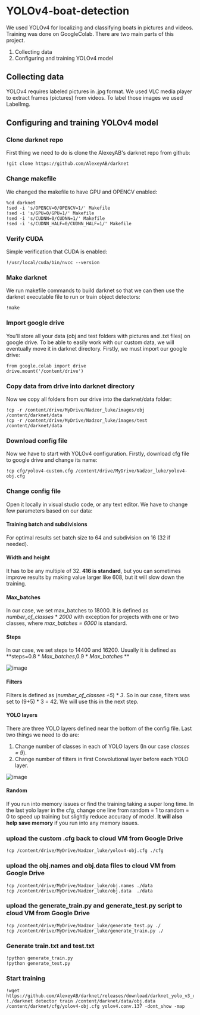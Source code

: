 # YOLOv4-boat-detection
We used YOLOv4 for localizing and classifying boats in pictures and videos. Training was done on GoogleColab. There are two main parts of this project.
1. Collecting data
2. Configuring and training YOLOv4 model  

## Collecting data
YOLOv4 requires labeled pictures in .jpg format. We used VLC media player to extract frames (pictures) from videos. To label those images we used LabelImg.

## Configuring and training YOLOv4 model
### Clone darknet repo
First thing we need to do is clone the AlexeyAB's darknet repo from github:
```
!git clone https://github.com/AlexeyAB/darknet
```
### Change makefile
We changed the makefile to have GPU and OPENCV enabled:
```
%cd darknet    
!sed -i 's/OPENCV=0/OPENCV=1/' Makefile    
!sed -i 's/GPU=0/GPU=1/' Makefile    
!sed -i 's/CUDNN=0/CUDNN=1/' Makefile  
!sed -i 's/CUDNN_HALF=0/CUDNN_HALF=1/' Makefile
```
### Verify CUDA
Simple verification that CUDA is enabled:
```
!/usr/local/cuda/bin/nvcc --version
```

### Make darknet
We run makefile commands to build darknet so that we can then use the darknet executable file to run or train object detectors:
```
!make
```

### Import google drive
You'll store all your data (obj and test folders with pictures and .txt files) on google drive. To be able to easily work with our custom data, we will eventually move it in darknet directory. Firstly, we must import our google drive:
```
from google.colab import drive  
drive.mount('/content/drive')
```

### Copy data from drive into darknet directory
Now we copy all folders from our drive into the darknet/data folder:
```
!cp -r /content/drive/MyDrive/Nadzor_luke/images/obj /content/darknet/data  
!cp -r /content/drive/MyDrive/Nadzor_luke/images/test /content/darknet/data  
```
### Download config file
Now we have to start with YOLOv4 configuration. Firstly, download cfg file to google drive and change its name:
```
!cp cfg/yolov4-custom.cfg /content/drive/MyDrive/Nadzor_luke/yolov4-obj.cfg
```
### Change config file
Open it locally in visual studio code, or any text editor. We have to change few parameters based on our data:  
  
#### Training batch and subdivisions  
For optimal results set batch size to 64 and subdivision on 16 (32 if needed).
  
#### Width and height
It has to be any multiple of 32. **416 is standard**, but you can sometimes improve results by making value larger like 608, but it will slow down the training.

#### Max_batches
In our case, we set max_batches to 18000. It is defined as *number_of_classes* * *2000* with exception for projects with one or two classes, where *max_batches = 6000* is standard.

#### Steps
In our case, we set steps to 14400 and 16200. Usually it is defined as **steps=0.8 * *Max_batches*,0.9 * *Max_batches* **

![image](https://user-images.githubusercontent.com/92891601/175809318-84587f10-9404-4277-9d05-cccb25c6b16d.png)

#### Filters
Filters is defined as (*number_of_classes +5*) * *3*. So in our case, filters was set to (9+5) * 3 = 42. We will use this in the next step.

#### YOLO layers
There are three YOLO layers defined near the bottom of the config file. Last two things we need to do are:
1. Change number of classes in each of YOLO layers (In our case *classes = 9*).  
2. Change number of filters in first Convolutional layer before each YOLO layer.  

![image](https://user-images.githubusercontent.com/92891601/175809590-20766bfa-0b1d-42b3-99ae-419815dc5a89.png)


#### Random
If you run into memory issues or find the training taking a super long time. In the last yolo layer in the cfg, change one line from random = 1 to random = 0 to speed up training but slightly reduce accuracy of model. **It will also help save memory** if you run into any memory issues.
### upload the custom .cfg back to cloud VM from Google Drive
```
!cp /content/drive/MyDrive/Nadzor_luke/yolov4-obj.cfg ./cfg
```
### upload the obj.names and obj.data files to cloud VM from Google Drive
```
!cp /content/drive/MyDrive/Nadzor_luke/obj.names ./data  
!cp /content/drive/MyDrive/Nadzor_luke/obj.data  ./data
```
### upload the generate_train.py and generate_test.py script to cloud VM from Google Drive
```
!cp /content/drive/MyDrive/Nadzor_luke/generate_test.py ./  
!cp /content/drive/MyDrive/Nadzor_luke/generate_train.py ./
```

### Generate train.txt and test.txt
```
!python generate_train.py  
!python generate_test.py
```

### Start training
```
!wget https://github.com/AlexeyAB/darknet/releases/download/darknet_yolo_v3_optimal/yolov4.conv.137  
!./darknet detector train /content/darknet/data/obj.data /content/darknet/cfg/yolov4-obj.cfg yolov4.conv.137 -dont_show -map
```
